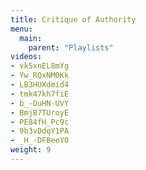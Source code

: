 ```yaml
---
title: Critique of Authority
menu:
  main:
    parent: "Playlists"
videos:
- vk5xnEL8mYg
- Yw_RQxNM0Kk
- LB3HUXdmid4
- tmk47kh7fiE
- b_-DuHN-UVY
- BmjB7TUroyE
- PE84fH_Pc9c
- 9b3vDdqY1PA
- _H_-DFBeeY0
weight: 9
---
```

